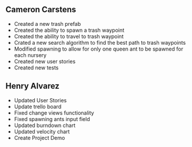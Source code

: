 ## Cameron Carstens
- Created a new trash prefab
- Created the ability to spawn a trash waypoint
- Created the ability to travel to trash waypoint
- Crated a new search algorithm to find the best path to trash waypoints
- Modified spawning to allow for only one queen ant to be spawned for each nursery
- Created new user stories
- Created new tests


## Henry Alvarez
- Updated User Stories
- Update trello board
- Fixed change views functionality
- Fixed spawning ants input field
- Updated burndown chart
- Updated velocity chart
- Create Project Demo
